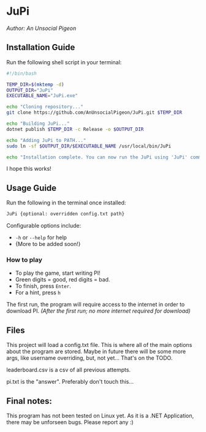 ﻿# JuPi
*Author: An Unsocial Pigeon*

## Installation Guide
Run the following shell script in your terminal:
```sh
#!/bin/bash

TEMP_DIR=$(mktemp -d)
OUTPUT_DIR="JuPi"
EXECUTABLE_NAME="JuPi.exe"

echo "Cloning repository..."
git clone https://github.com/AnUnsocialPigeon/JuPi.git $TEMP_DIR

echo "Building JuPi..."
dotnet publish $TEMP_DIR -c Release -o $OUTPUT_DIR

echo "Adding JuPi to PATH..."
sudo ln -sf $OUTPUT_DIR/$EXECUTABLE_NAME /usr/local/bin/JuPi

echo "Installation complete. You can now run the JuPi using 'JuPi' command."
```

I hope this works!

## Usage Guide
Run the following in the terminal once installed:
```sh
JuPi {optional: overridden config.txt path}
```
Configurable options include:
- `-h` or `--help` for help
- {More to be added soon!}

### How to play
- To play the game, start writing PI! 
 - Green digits = good, red digits = bad.
- To finish, press `Enter`.
- For a hint, press `h`

The first run, the program will require access to the internet in order to download PI. 
*(After the first run; no more internet required for download)*

## Files
This project will load a config.txt file. This is where all of the main options about the program are stored.
Maybe in future there will be some more args, like username overriding, but, not yet... That's on the TODO.

leaderboard.csv is a csv of all previous attempts.

pi.txt is the "answer". Preferably don't touch this... 

## Final notes:
This program has not been tested on Linux yet. As it is a .NET Application, there may be unforseen bugs. Please report any :)